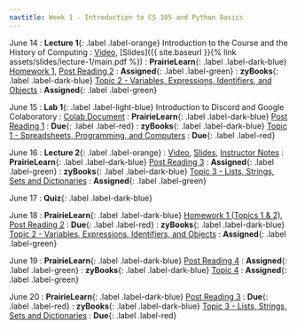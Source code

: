 ```yaml
---
navtitle: Week 1 - Introduction to CS 105 and Python Basics
---
```


June 14
: **Lecture 1**{: .label .label-orange} Introduction to the Course and the History of Computing
  : [Video](#), [Slides]({{ site.baseurl }}{% link assets/slides/lecture-1/main.pdf %})
: **PrairieLearn**{: .label .label-dark-blue}  [Homework 1](#), [Post Reading 2](#)
  : **Assigned**{: .label .label-green} 
: **zyBooks**{: .label .label-dark-blue} [Topic 2 - Variables, Expressions, Identifiers, and Objects](#)
  : **Assigned**{: .label .label-green} 

June 15
: **Lab 1**{: .label .label-light-blue} Introduction to Discord and Google Colaboratory
  : [Colab Document](#)
: **PrairieLearn**{: .label .label-dark-blue} [Post Reading 1](#)
  : **Due**{: .label .label-red} 
: **zyBooks**{: .label .label-dark-blue} [Topic 1 - Spreadsheets, Programming, and Computers](#)
  : **Due**{: .label .label-red} 

June 16
: **Lecture 2**{: .label .label-orange} 
  : [Video](#), [Slides](#), [Instructor Notes](#)
: **PrairieLearn**{: .label .label-dark-blue} [Post Reading 3](#)
  : **Assigned**{: .label .label-green} 
: **zyBooks**{: .label .label-dark-blue} [Topic 3 - Lists, Strings, Sets and Dictionaries](#)
  : **Assigned**{: .label .label-green} 

June 17
: **Quiz**{: .label .label-dark-blue}  

June 18
: **PrairieLearn**{: .label .label-dark-blue} [Homework 1 (Topics 1 & 2)](#), [Post Reading 2](#)
  : **Due**{: .label .label-red} 
: **zyBooks**{: .label .label-dark-blue} [Topic 2 - Variables, Expressions, Identifiers, and Objects](#)
  : **Assigned**{: .label .label-green} 

June 19
: **PrairieLearn**{: .label .label-dark-blue}  [Post Reading 4](#)
  : **Assigned**{: .label .label-green} 
: **zyBooks**{: .label .label-dark-blue} [Topic 4](#)
  : **Assigned**{: .label .label-green} 


June 20
: **PrairieLearn**{: .label .label-dark-blue} [Post Reading 3](#)
  : **Due**{: .label .label-red} 
: **zyBooks**{: .label .label-dark-blue} [Topic 3 - Lists, Strings, Sets and Dictionaries](#)
  : **Due**{: .label .label-red} 


